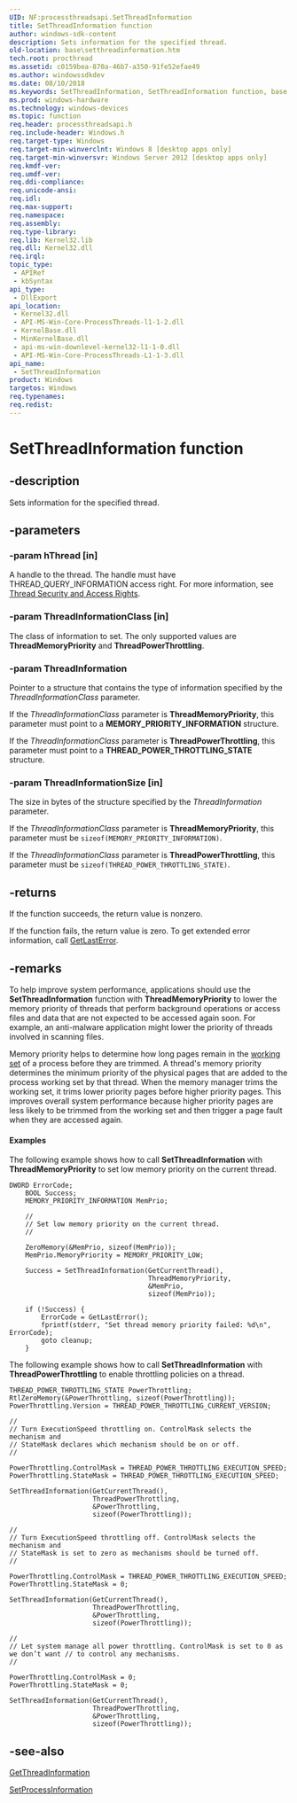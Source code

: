 ```yaml
---
UID: NF:processthreadsapi.SetThreadInformation
title: SetThreadInformation function
author: windows-sdk-content
description: Sets information for the specified thread.
old-location: base\setthreadinformation.htm
tech.root: procthread
ms.assetid: c0159bea-870a-46b7-a350-91fe52efae49
ms.author: windowssdkdev
ms.date: 08/10/2018
ms.keywords: SetThreadInformation, SetThreadInformation function, base.setthreadinformation, processthreadsapi/SetThreadInformation
ms.prod: windows-hardware
ms.technology: windows-devices
ms.topic: function
req.header: processthreadsapi.h
req.include-header: Windows.h
req.target-type: Windows
req.target-min-winverclnt: Windows 8 [desktop apps only]
req.target-min-winversvr: Windows Server 2012 [desktop apps only]
req.kmdf-ver: 
req.umdf-ver: 
req.ddi-compliance: 
req.unicode-ansi: 
req.idl: 
req.max-support: 
req.namespace: 
req.assembly: 
req.type-library: 
req.lib: Kernel32.lib
req.dll: Kernel32.dll
req.irql: 
topic_type:
 - APIRef
 - kbSyntax
api_type:
 - DllExport
api_location:
 - Kernel32.dll
 - API-MS-Win-Core-ProcessThreads-l1-1-2.dll
 - KernelBase.dll
 - MinKernelBase.dll
 - api-ms-win-downlevel-kernel32-l1-1-0.dll
 - API-MS-Win-Core-ProcessThreads-L1-1-3.dll
api_name:
 - SetThreadInformation
product: Windows
targetos: Windows
req.typenames: 
req.redist: 
---
```


# SetThreadInformation function


## -description


Sets information for the specified thread. 


## -parameters




### -param hThread [in]

A handle to the thread. The handle must have THREAD_QUERY_INFORMATION access right. For more information, see  <a href="https://msdn.microsoft.com/72709446-5c59-4fac-8dc8-7912906ecc85">Thread Security and Access Rights</a>.


### -param ThreadInformationClass [in]

The class of information to set. The only supported values are <b>ThreadMemoryPriority</b> and <b>ThreadPowerThrottling</b>.


### -param ThreadInformation

Pointer to a structure that contains the type of information specified by the <i>ThreadInformationClass</i> parameter.

If the <i>ThreadInformationClass</i> parameter is <b>ThreadMemoryPriority</b>, this parameter must point to a <b>MEMORY_PRIORITY_INFORMATION</b> structure.

If the <i>ThreadInformationClass</i> parameter is <b>ThreadPowerThrottling</b>, this parameter must point to a <b>THREAD_POWER_THROTTLING_STATE</b> structure.


### -param ThreadInformationSize [in]

The size in bytes of the structure specified by the <i>ThreadInformation</i> parameter.

If the <i>ThreadInformationClass</i> parameter is <b>ThreadMemoryPriority</b>, this parameter must be <code>sizeof(MEMORY_PRIORITY_INFORMATION)</code>.  

If the <i>ThreadInformationClass</i> parameter is <b>ThreadPowerThrottling</b>, this parameter must be <code>sizeof(THREAD_POWER_THROTTLING_STATE)</code>.  


## -returns



If the function succeeds, the return value is nonzero.

If the function fails, the return value is zero. To get extended error information, call 
      <a href="https://msdn.microsoft.com/d852e148-985c-416f-a5a7-27b6914b45d4">GetLastError</a>.




## -remarks



To help improve system performance, applications should use the <b>SetThreadInformation</b> function with <b>ThreadMemoryPriority</b> to lower the memory priority of threads that perform background operations or access files and data that are not expected to be accessed again soon. For example, an anti-malware application might lower the priority of threads involved in scanning files. 

Memory priority helps to determine how long pages remain in the <a href="https://msdn.microsoft.com/ff05276a-1d40-4844-b649-10e32e3f1937">working set</a> of a process before they are trimmed. A thread's memory priority determines the minimum priority of the physical pages that are added to the process working set by that thread. When the memory manager trims the working set, it trims lower priority pages before higher priority pages. This improves overall system performance because higher priority pages are less likely to be trimmed from the working set and then trigger a page fault when they are accessed again. 


#### Examples

The following example shows how to call <b>SetThreadInformation</b> with <b>ThreadMemoryPriority</b> to set low memory priority on the current thread.

<pre class="syntax" xml:space="preserve"><code>DWORD ErrorCode;
    BOOL Success;
    MEMORY_PRIORITY_INFORMATION MemPrio;

    //
    // Set low memory priority on the current thread.
    //

    ZeroMemory(&amp;MemPrio, sizeof(MemPrio));
    MemPrio.MemoryPriority = MEMORY_PRIORITY_LOW;

    Success = SetThreadInformation(GetCurrentThread(),
                                   ThreadMemoryPriority,
                                   &amp;MemPrio,
                                   sizeof(MemPrio));

    if (!Success) {
        ErrorCode = GetLastError();
        fprintf(stderr, "Set thread memory priority failed: %d\n", ErrorCode);
        goto cleanup;
    }</code></pre>
The following example shows how to call <b>SetThreadInformation</b> with <b>ThreadPowerThrottling</b> to enable throttling policies on a thread.

<pre class="syntax" xml:space="preserve"><code>THREAD_POWER_THROTTLING_STATE PowerThrottling;
RtlZeroMemory(&amp;PowerThrottling, sizeof(PowerThrottling));
PowerThrottling.Version = THREAD_POWER_THROTTLING_CURRENT_VERSION;

//
// Turn ExecutionSpeed throttling on. ControlMask selects the mechanism and
// StateMask declares which mechanism should be on or off.
//

PowerThrottling.ControlMask = THREAD_POWER_THROTTLING_EXECUTION_SPEED;
PowerThrottling.StateMask = THREAD_POWER_THROTTLING_EXECUTION_SPEED;

SetThreadInformation(GetCurrentThread(), 
                     ThreadPowerThrottling, 
                     &amp;PowerThrottling, 
                     sizeof(PowerThrottling));

//
// Turn ExecutionSpeed throttling off. ControlMask selects the mechanism and
// StateMask is set to zero as mechanisms should be turned off.
//

PowerThrottling.ControlMask = THREAD_POWER_THROTTLING_EXECUTION_SPEED;
PowerThrottling.StateMask = 0;

SetThreadInformation(GetCurrentThread(), 
                     ThreadPowerThrottling, 
                     &amp;PowerThrottling, 
                     sizeof(PowerThrottling));

//
// Let system manage all power throttling. ControlMask is set to 0 as we don’t want // to control any mechanisms.
//

PowerThrottling.ControlMask = 0;
PowerThrottling.StateMask = 0;

SetThreadInformation(GetCurrentThread(), 
                     ThreadPowerThrottling, 
                     &amp;PowerThrottling, 
                     sizeof(PowerThrottling));
</code></pre>



## -see-also




<a href="https://msdn.microsoft.com/b7996647-78ab-4f32-bcf6-41aa87d13bb8">GetThreadInformation</a>



<a href="https://msdn.microsoft.com/1739fadf-6b43-4b89-8a17-87d9867d5197">SetProcessInformation</a>
 

 

